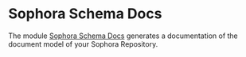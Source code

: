 # Sophora Schema Docs

The module [Sophora Schema Docs] generates a documentation of the document model of your Sophora Repository.



[Sophora Schema Docs]: https://subshell.com/sophora/modules/sophora-schema-docs100.html
